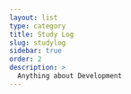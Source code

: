 ```yaml
---
layout: list
type: category
title: Study Log
slug: studylog
sidebar: true
order: 2
description: >
  Anything about Development
---
```

